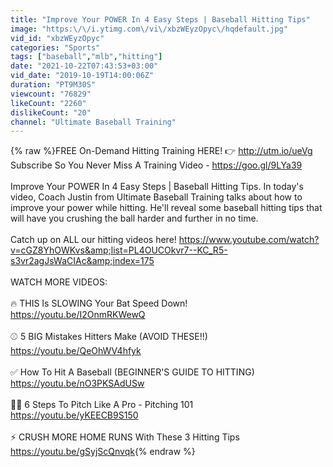 ```yaml
---
title: "Improve Your POWER In 4 Easy Steps | Baseball Hitting Tips"
image: "https:\/\/i.ytimg.com\/vi\/xbzWEyzOpyc\/hqdefault.jpg"
vid_id: "xbzWEyzOpyc"
categories: "Sports"
tags: ["baseball","mlb","hitting"]
date: "2021-10-22T07:43:53+03:00"
vid_date: "2019-10-19T14:00:06Z"
duration: "PT9M30S"
viewcount: "76829"
likeCount: "2260"
dislikeCount: "20"
channel: "Ultimate Baseball Training"
---
```

{% raw %}FREE On-Demand Hitting Training HERE! 👉 <a rel="nofollow" target="blank" href="http://utm.io/ueVg">http://utm.io/ueVg</a><br />Subscribe So You Never Miss A Training Video - <a rel="nofollow" target="blank" href="https://goo.gl/9LYa39">https://goo.gl/9LYa39</a><br /><br />Improve Your POWER In 4 Easy Steps | Baseball Hitting Tips. In today's video, Coach Justin from Ultimate Baseball Training talks about how to improve your power while hitting. He'll reveal some baseball hitting tips that will have you crushing the ball harder and further in no time.<br /><br />Catch up on ALL our hitting videos here! <a rel="nofollow" target="blank" href="https://www.youtube.com/watch?v=cGZ8YhOWKvs&amp;list=PL4OUCOkvr7--KC_R5-s3vr2agJsWaCIAc&amp;index=175">https://www.youtube.com/watch?v=cGZ8YhOWKvs&amp;list=PL4OUCOkvr7--KC_R5-s3vr2agJsWaCIAc&amp;index=175</a><br /><br />WATCH MORE VIDEOS:<br /><br />🔥 THIS Is SLOWING Your Bat Speed Down!<br /><a rel="nofollow" target="blank" href="https://youtu.be/I2OnmRKWewQ">https://youtu.be/I2OnmRKWewQ</a><br /><br />⚾️ 5 BIG Mistakes Hitters Make (AVOID THESE!!)<br /><a rel="nofollow" target="blank" href="https://youtu.be/QeOhWV4hfyk">https://youtu.be/QeOhWV4hfyk</a><br /><br />✅ How To Hit A Baseball (BEGINNER'S GUIDE TO HITTING)<br /><a rel="nofollow" target="blank" href="https://youtu.be/nO3PKSAdUSw">https://youtu.be/nO3PKSAdUSw</a><br /><br />💪🏼 6 Steps To Pitch Like A Pro - Pitching 101<br /><a rel="nofollow" target="blank" href="https://youtu.be/yKEECB9S150">https://youtu.be/yKEECB9S150</a><br /><br />⚡️ CRUSH MORE HOME RUNS With These 3 Hitting Tips<br /><a rel="nofollow" target="blank" href="https://youtu.be/gSyjScQnvqk">https://youtu.be/gSyjScQnvqk</a>{% endraw %}
